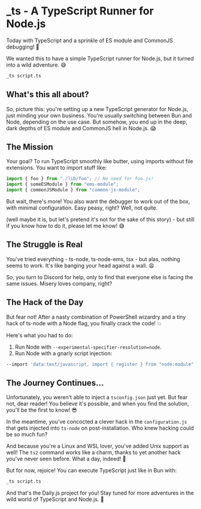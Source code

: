 # _ts - A TypeScript Runner for Node.js

Today with TypeScript and a sprinkle of ES module and CommonJS debugging! 🚀

We wanted this to have a simple TypeScript runner for Node.js, but it turned into a wild adventure. 😅

```bash
_ts script.ts
```

## What's this all about?

So, picture this: you're setting up a new TypeScript generator for Node.js, just minding your own business. You're usually switching between Bun and Node, depending on the use case. But somehow, you end up in the deep, dark depths of ES module and CommonJS hell in Node.js. 😱

## The Mission

Your goal? To run TypeScript smoothly like butter, using imports without file extensions. You want to import stuff like:

```typescript
import { foo } from "./lib/foo"; // No need for foo.js!
import { someESModule } from "ems-module";
import { commonJSModule } from "common-js-module";
```

But wait, there's more! You also want the debugger to work out of the box, with minimal configuration. Easy peasy, right? Well, not quite.

(well maybe it is, but let's pretend it's not for the sake of this story) - but still if you know how to do it, please let me know! 😅

## The Struggle is Real

You've tried everything - ts-node, ts-node-ems, tsx - but alas, nothing seems to work. It's like banging your head against a wall. 😩

So, you turn to Discord for help, only to find that everyone else is facing the same issues. Misery loves company, right?

## The Hack of the Day

But fear not! After a nasty combination of PowerShell wizardry and a tiny hack of ts-node with a Node flag, you finally crack the code! 💥

Here's what you had to do:

1. Run Node with `--experimental-specifier-resolution=node`.
2. Run Node with a gnarly script injection: 

```bash
--import 'data:text/javascript, import { register } from "node:module"; import { pathToFileURL } from "node:url"; register("ts-node/esm", pathToFileURL(process.env.TS_NODE_PATH));'
```

## The Journey Continues...

Unfortunately, you weren't able to inject a `tsconfig.json` just yet. But fear not, dear reader! You believe it's possible, and when you find the solution, you'll be the first to know! 😎

In the meantime, you've concocted a clever hack in the `configuration.js` that gets injected into `ts-node` on post-installation. Who knew hacking could be so much fun?

And because you're a Linux and WSL lover, you've added Unix support as well! The `ts2` command works like a charm, thanks to yet another hack you've never seen before. What a day, indeed! 🎩

But for now, rejoice! You can execute TypeScript just like in Bun with:

```bash
_ts script.ts
```

And that's the Daily.js project for you! Stay tuned for more adventures in the wild world of TypeScript and Node.js. 🌟